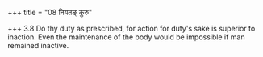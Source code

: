 +++
title = "08 नियतङ् कुरु"

+++
3.8 Do thy duty as prescribed, for action for duty's sake is superior to
inaction. Even the maintenance of the body would be impossible if man
remained inactive.
